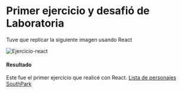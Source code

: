 # Primer ejercicio y desafió de Laboratoria

Tuve que replicar la siguiente imagen usando React 

![Ejercicio-react](https://i.imgur.com/HOXlvca.png)

#### Resultado

Este fue el primer ejercicio que realicé con React. 
[Lista de personajes SouthPark]()


